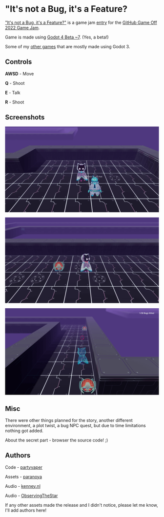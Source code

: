 # "It's not a Bug, it's a Feature?

["It's not a Bug, it's a Feature?"](https://partyvaper.itch.io/its-not-a-bug-its-a-feature) is a game jam [entry](https://itch.io) for the [GitHub Game Off 2022 Game Jam](https://itch.io/jam/game-off-2022).

Game is made using [Godot 4 Beta ~7](https://github.com/godotengine/godot). (Yes, a beta!)

Some of my [other games](https://partyvaper.itch.io) that are mostly made using Godot 3.

## Controls

**AWSD** - Move

**Q** - Shoot

**E** - Talk

**R** - Shoot

## Screenshots

![Screenshot 1](screenshots/1.png)

![Screenshot 2](screenshots/2.png)

![Screenshot 2](screenshots/3.png)

## Misc

There were other things planned for the story, another different environment, a plot twist, a bug NPC quest, but due to time limitations nothing got added.

About the secret part - browser the source code! ;)

## Authors

Code - [partyvaper](https://github.com/partyvaper)

Assets - [paranoya](https://www.twitch.tv/paranoyay)

Audio - [kenney.nl](https://kenney.nl)

Audio - [ObservingTheStar](https://opengameart.org/content/another-space-background-track)

If any other assets made the release and I didn't notice, please let me know, I'll add authors here!
